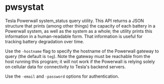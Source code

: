 pwsystat
========

Tesla Powerwall system_status query utility.  This API returns a JSON
structure that prints (among other things) the capacity of each
battery in a Powerwall system, as well as the system as a whole; the
utility prints this information in a human-readable form.  That
information is useful for tracking battery degradation over time.

Use the `-hostname` flag to specify the hostname of the Powerwall
gateway to query (the default is `teg`).  Note the gateway must be
reachable from the host running this program; it will not work if the
Powerwall is relying solely on cellular data for connectivity to
Tesla's backend servers.

Use the `-email` and `-password` options for authentication.


